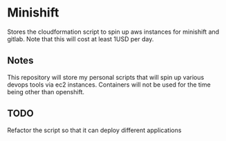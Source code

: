 # Minishift
Stores the cloudformation script to spin up aws instances for minishift and gitlab. Note that this will cost at least 1USD per day.

## Notes
This repository will store my personal scripts that will spin up various devops tools via ec2 instances. Containers will not be used for the time being other than openshift.

## TODO
Refactor the script so that it can deploy different applications